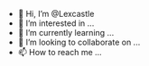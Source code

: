 - 👋 Hi, I’m @Lexcastle
- 👀 I’m interested in ...
- 🌱 I’m currently learning ...
- 💞️ I’m looking to collaborate on ...
- 📫 How to reach me ...

<!---
Lexcastle/Lexcastle is a ✨ special ✨ repository because its `README.md` (this file) appears on your GitHub profile.
You can click the Preview link to take a look at your changes.
--->

